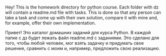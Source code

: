Hey! This is the homework directory for python course. 
Each folder with dz will contain a readme.md file with tasks.
This is done so that any person can take a task and come up with their own solution, compare it with mine and, for example, offer their own implementation.

Привет! Это каталог домашних заданий для курса Python.
В каждой папке с дз будет лежать файл readme.md с заданиями. 
Это сделано для того, чтобы любой человек, мог взять задачку и придумать свое решение, сравнить с моим и, например, предложить свою реализацию.